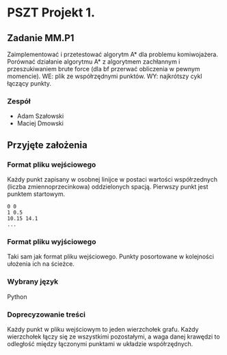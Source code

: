 # PSZT Projekt 1.
## Zadanie MM.P1
Zaimplementować i przetestować algorytm A* dla problemu komiwojażera. Porównać działanie algorytmu A* z algorytmem zachłannym i przeszukiwaniem brute force (dla bf przerwać obliczenia w pewnym momencie). WE: plik ze współrzędnymi punktów. WY: najkrótszy cykl łączący punkty.
### Zespół
- Adam Szałowski
- Maciej Dmowski

## Przyjęte założenia

### Format pliku wejściowego
Każdy punkt zapisany w osobnej linijce w postaci wartości współrzednych (liczba zmiennoprzecinkowa) oddzielonych spacją. Pierwszy punkt jest punktem startowym.
```
0 0
1 0.5
10.15 14.1
...
```

### Format pliku wyjściowego
Taki sam jak format pliku wejściowego. Punkty posortowane w kolejności ułożenia ich na ścieżce.

### Wybrany język
Python

### Doprecyzowanie treści
Każdy punkt w pliku wejściowym to jeden wierzchołek grafu. Każdy wierzchołek łączy się ze wszystkimi pozostałymi, a waga danej krawędzi to odległość między
łączonymi punktami w układzie współrzędnych.
